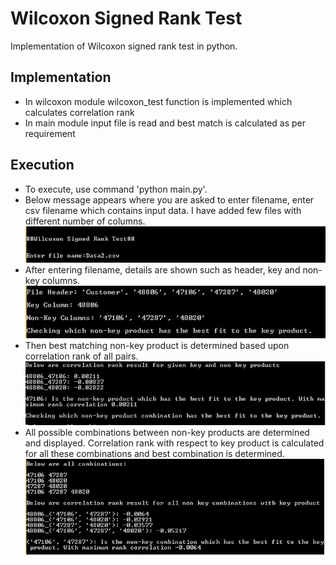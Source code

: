 # Wilcoxon Signed Rank Test

Implementation of Wilcoxon signed rank test in python.

## Implementation

* In wilcoxon module wilcoxon_test function is implemented which calculates correlation rank
* In main module input file is read and best match is calculated as per requirement

## Execution

* To execute, use command 'python main.py'.
* Below message appears where you are asked to enter filename, enter csv filename which contains input data. I have added few files with different number of columns. 
![step_1.JPG](https://github.com/kulkarnisuraj92/wilcoxon-signed-rank-test/blob/master/images/step_1.JPG)
* After entering filename, details are shown such as header, key and non-key columns. 
![step_2.JPG](https://github.com/kulkarnisuraj92/wilcoxon-signed-rank-test/blob/master/images/step_2.JPG)
* Then best matching non-key product is determined based upon correlation rank of all pairs.
![step_3.JPG](https://github.com/kulkarnisuraj92/wilcoxon-signed-rank-test/blob/master/images/step_3.JPG)
* All possible combinations between non-key products are determined and displayed. Correlation rank with respect to key product is calculated for all these combinations and best combination is determined.
![step_4.JPG](https://github.com/kulkarnisuraj92/wilcoxon-signed-rank-test/blob/master/images/step_4.JPG)
